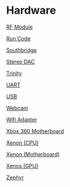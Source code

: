 # Hardware

[RF Module](./Console/RF_Module.md)

[Run Code](../Development/Run_Code.md)

[Southbridge](./Console/Southbridge.md)

[Stereo DAC](./Console/Stereo_DAC.md)

[Trinity](./Console/Revisions/Trinity.md)

[UART](../Development/UART.md)

[USB](./Console/USB.md)

[Webcam](./Accessories/Webcam.md)

[Wifi Adapter](./Accessories/Wifi_Adapter.md)

[Xbox 360 Motherboard](./Console/Motherboard.md)

[Xenon (CPU)](./Console/Xenon_(CPU).md)

[Xenon (Motherboard)](./Console/Xenon_(Motherboard).md)

[Xenos (GPU)](./Console/Xenos_(GPU).md)

[Zephyr](./Console/Revisions/Zephyr.md)
